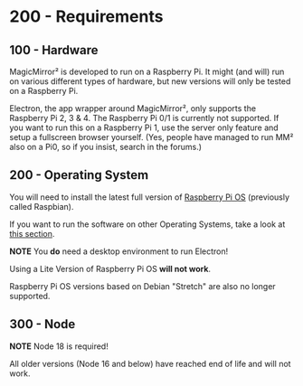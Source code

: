 # 200 - Requirements

## 100 - Hardware

MagicMirror² is developed to run on a Raspberry Pi. It might (and will) run on various different types of hardware, but new versions will only be tested on a Raspberry Pi.

Electron, the app wrapper around MagicMirror², only supports the Raspberry Pi 2, 3 & 4. The Raspberry Pi 0/1 is currently not supported. If you want to run this on a Raspberry Pi 1, use the server only feature and setup a fullscreen browser yourself. (Yes, people have managed to run MM² also on a Pi0, so if you insist, search in the forums.)

## 200 - Operating System

You will need to install the latest full version of [Raspberry Pi OS](https://www.raspberrypi.com/software/) (previously called Raspbian).

If you want to run the software on other Operating Systems, take a look at [this section](https://docs.magicmirror.builders/getting-started/installation.html#other-operating-systems).

**NOTE** You **do** need a desktop environment to run Electron!

Using a Lite Version of Raspberry Pi OS **will not work**.

Raspberry Pi OS versions based on Debian "Stretch" are also no longer supported.

## 300 - Node

**NOTE** Node 18 is required!

All older versions (Node 16 and below) have reached end of life and will not work.
